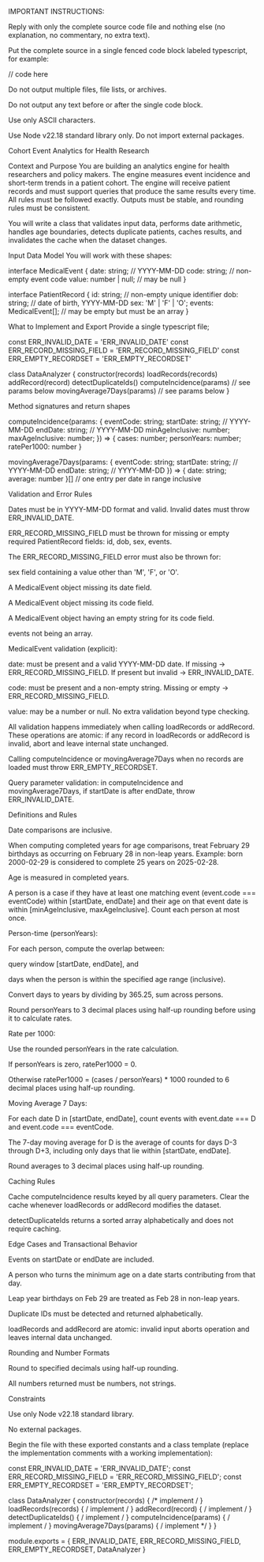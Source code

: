 IMPORTANT INSTRUCTIONS:

Reply with only the complete source code file and nothing else (no explanation, no commentary, no extra text).

Put the complete source in a single fenced code block labeled typescript, for example:

// code here

Do not output multiple files, file lists, or archives.

Do not output any text before or after the single code block.

Use only ASCII characters.

Use Node v22.18 standard library only. Do not import external packages.

Cohort Event Analytics for Health Research

Context and Purpose
You are building an analytics engine for health researchers and policy makers. The engine measures event incidence and short-term trends in a patient cohort. The engine will receive patient records and must support queries that produce the same results every time. All rules must be followed exactly. Outputs must be stable, and rounding rules must be consistent.

You will write a class that validates input data, performs date arithmetic, handles age boundaries, detects duplicate patients, caches results, and invalidates the cache when the dataset changes.

Input Data Model
You will work with these shapes:

interface MedicalEvent {
date: string; // YYYY-MM-DD
code: string; // non-empty event code
value: number | null; // may be null
}

interface PatientRecord {
id: string; // non-empty unique identifier
dob: string; // date of birth, YYYY-MM-DD
sex: 'M' | 'F' | 'O';
events: MedicalEvent[]; // may be empty but must be an array
}

What to Implement and Export
Provide a single typescript file;

const ERR_INVALID_DATE = 'ERR_INVALID_DATE'
const ERR_RECORD_MISSING_FIELD = 'ERR_RECORD_MISSING_FIELD'
const ERR_EMPTY_RECORDSET = 'ERR_EMPTY_RECORDSET'

class DataAnalyzer {
constructor(records)
loadRecords(records)
addRecord(record)
detectDuplicateIds()
computeIncidence(params) // see params below
movingAverage7Days(params) // see params below
}

Method signatures and return shapes

computeIncidence(params: {
eventCode: string;
startDate: string; // YYYY-MM-DD
endDate: string; // YYYY-MM-DD
minAgeInclusive: number;
maxAgeInclusive: number;
}) => { cases: number; personYears: number; ratePer1000: number }

movingAverage7Days(params: {
eventCode: string;
startDate: string; // YYYY-MM-DD
endDate: string; // YYYY-MM-DD
}) => { date: string; average: number }[] // one entry per date in range inclusive

Validation and Error Rules

Dates must be in YYYY-MM-DD format and valid. Invalid dates must throw ERR_INVALID_DATE.

ERR_RECORD_MISSING_FIELD must be thrown for missing or empty required PatientRecord fields: id, dob, sex, events.

The ERR_RECORD_MISSING_FIELD error must also be thrown for:

sex field containing a value other than 'M', 'F', or 'O'.

A MedicalEvent object missing its date field.

A MedicalEvent object missing its code field.

A MedicalEvent object having an empty string for its code field.

events not being an array.

MedicalEvent validation (explicit):

date: must be present and a valid YYYY-MM-DD date. If missing -> ERR_RECORD_MISSING_FIELD. If present but invalid -> ERR_INVALID_DATE.

code: must be present and a non-empty string. Missing or empty -> ERR_RECORD_MISSING_FIELD.

value: may be a number or null. No extra validation beyond type checking.

All validation happens immediately when calling loadRecords or addRecord. These operations are atomic: if any record in loadRecords or addRecord is invalid, abort and leave internal state unchanged.

Calling computeIncidence or movingAverage7Days when no records are loaded must throw ERR_EMPTY_RECORDSET.

Query parameter validation: in computeIncidence and movingAverage7Days, if startDate is after endDate, throw ERR_INVALID_DATE.

Definitions and Rules

Date comparisons are inclusive.

When computing completed years for age comparisons, treat February 29 birthdays as occurring on February 28 in non-leap years. Example: born 2000-02-29 is considered to complete 25 years on 2025-02-28.

Age is measured in completed years.

A person is a case if they have at least one matching event (event.code === eventCode) within [startDate, endDate] and their age on that event date is within [minAgeInclusive, maxAgeInclusive]. Count each person at most once.

Person-time (personYears):

For each person, compute the overlap between:

query window [startDate, endDate], and

days when the person is within the specified age range (inclusive).

Convert days to years by dividing by 365.25, sum across persons.

Round personYears to 3 decimal places using half-up rounding before using it to calculate rates.

Rate per 1000:

Use the rounded personYears in the rate calculation.

If personYears is zero, ratePer1000 = 0.

Otherwise ratePer1000 = (cases / personYears) * 1000 rounded to 6 decimal places using half-up rounding.

Moving Average 7 Days:

For each date D in [startDate, endDate], count events with event.date === D and event.code === eventCode.

The 7-day moving average for D is the average of counts for days D-3 through D+3, including only days that lie within [startDate, endDate].

Round averages to 3 decimal places using half-up rounding.

Caching Rules

Cache computeIncidence results keyed by all query parameters. Clear the cache whenever loadRecords or addRecord modifies the dataset.

detectDuplicateIds returns a sorted array alphabetically and does not require caching.

Edge Cases and Transactional Behavior

Events on startDate or endDate are included.

A person who turns the minimum age on a date starts contributing from that day.

Leap year birthdays on Feb 29 are treated as Feb 28 in non-leap years.

Duplicate IDs must be detected and returned alphabetically.

loadRecords and addRecord are atomic: invalid input aborts operation and leaves internal data unchanged.

Rounding and Number Formats

Round to specified decimals using half-up rounding.

All numbers returned must be numbers, not strings.

Constraints

Use only Node v22.18 standard library.

No external packages.

Begin the file with these exported constants and a class template (replace the implementation comments with a working implementation):

const ERR_INVALID_DATE = 'ERR_INVALID_DATE';
const ERR_RECORD_MISSING_FIELD = 'ERR_RECORD_MISSING_FIELD';
const ERR_EMPTY_RECORDSET = 'ERR_EMPTY_RECORDSET';

class DataAnalyzer {
constructor(records) { /* implement / }
loadRecords(records) { / implement / }
addRecord(record) { / implement / }
detectDuplicateIds() { / implement / }
computeIncidence(params) { / implement / }
movingAverage7Days(params) { / implement */ }
}

module.exports = { ERR_INVALID_DATE, ERR_RECORD_MISSING_FIELD, ERR_EMPTY_RECORDSET, DataAnalyzer }